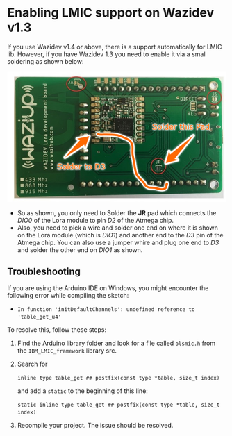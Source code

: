 # Enabling LMIC support on Wazidev v1.3

If you use Wazidev v1.4 or above, there is a support automatically for LMIC lib. However, if you have Wazidev 1.3 you need to enable it via a small soldering as shown below:

![Soldering Wazidev_1.3 to enable LMIC](/examples/LoRa/LoRaWAN_LPP_LMIC/enable_LMIC_on_Wazidev_v1.3.jpeg)

- So as shown, you only need to Solder the **JR** pad which connects the *DIO0* of the Lora module to pin *D2* of the Atmega chip. 
- Also, you need to pick a wire and solder one end on where it is shown on the Lora module (which is *DIO1*) and another end to the *D3* pin of the Atmega chip. 
You can also use a jumper whire and plug one end to *D3* and solder the other end on *DIO1* as shown.


## Troubleshooting

If you are using the Arduino IDE on Windows, you might encounter the following error while compiling the sketch:

- `In function 'initDefaultChannels': undefined reference to 'table_get_u4'`

To resolve this, follow these steps:

1.  Find the Arduino library folder and look for a file called `olsmic.h` from the `IBM_LMIC_framework` library src.

2.  Search for

    `inline type table_get ## postfix(const type *table, size_t index)`

    and add a `static` to the beginning of this line:

    `static inline type table_get ## postfix(const type *table, size_t index)`

3. Recompile your project. The issue should be resolved.